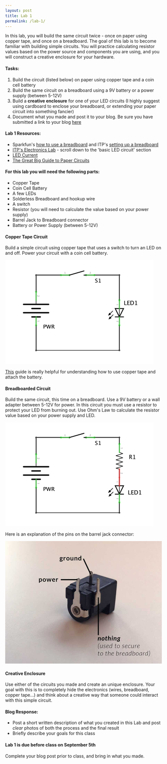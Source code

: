 ```yaml
---
layout: post
title: Lab 1
permalink: /lab-1/
---
```


In this lab, you will build the same circuit twice - once on paper using copper tape, and once on a breadboard. The goal of this lab is to become familiar with building simple circuits. You will practice calculating resistor values based on the power source and components you are using, and you will construct a creative enclosure for your hardware.

#### Tasks:

1. Build the circuit (listed below) on paper using copper tape and a coin cell battery
2. Build the same circuit on a breadboard using a 9V battery or a power supply (between 5-12V)
3. Build a **creative enclosure** for one of your LED circuits (I highly suggest using cardboard to enclose your breadboard, or extending your paper circuit into something fancier)
4. Document what you made and post it to your blog. Be sure you have submitted a link to your blog  [here](https://docs.google.com/forms/d/e/1FAIpQLSdkvOkhTp1FimNm-o8jbxRfl2gip6AkCOmc4AGznV8-oRE06w/viewform?usp=sf_link)

#### Lab 1 Resources:

+ Sparkfun's [how to use a breadboard](https://learn.sparkfun.com/tutorials/how-to-use-a-breadboard) and ITP's [setting up a breadboard](https://itp.nyu.edu/physcomp/labs/labs-electronics/breadboard/)
+ [ITP's Electronics Lab](https://itp.nyu.edu/physcomp/labs/labs-electronics/electronics/) - scroll down to the 'basic LED circuit' section
+ [LED Current](https://vimeo.com/album/2801639/video/78674965)
+ [The Great Big Guide to Paper Circuits](https://learn.sparkfun.com/tutorials/the-great-big-guide-to-paper-circuits)
<!-- + [What is a Voltage Regulator](https://itp.nyu.edu/physcomp/labs/labs-electronics/components/) -->

#### For this lab you will need the following parts:

+ Copper Tape
+ Coin Cell Battery
+ A few LEDs
+ Solderless Breadboard and hookup wire
+ A switch
+ Resistor (you will need to calculate the value based on your power supply)
+ Barrel Jack to Breadboard connector
+ Battery or Power Supply (between 5-12V)

#### Copper Tape Circuit

Build a simple circuit using copper tape that uses a switch to turn an LED on and off. Power your circuit with a coin cell battery.

![copper tape circuit](../img/lab1-1.png "Lab 1 Copper Tape Circuit")

[This](https://learn.sparkfun.com/tutorials/light-up-valentine-cards) guide is really helpful for understanding how to use copper tape and attach the battery.

#### Breadboarded Circuit

Build the same circuit, this time on a breadboard. Use a 9V battery or a wall adapter between 5-12V for power. In this circuit you must use a resistor to protect your LED from burning out. Use Ohm's Law to calculate the resistor value based on your power supply and LED.

![breadboard simple led circuit](../img/lab1-2.png "Lab 1 Breadboard Circuit")

Here is an explanation of the pins on the barrel jack connector:

![barrel jack to breadboard connector](../img/barrel-jack.jpg "Logo Title Text 1")

#### Creative Enclosure

Use either of the circuits you made and create an unique enclosure. Your goal with this is to completely hide the electronics (wires, breadboard, copper tape...) and think about a creative way that someone could interact with this simple circuit. 

#### Blog Response:

+ Post a short written description of what you created in this Lab and post *clear* photos of both the process and the final result
+ Briefly describe your goals for this class


#### Lab 1 is due before class on September 5th

Complete your blog post prior to class, and bring in what you made.
